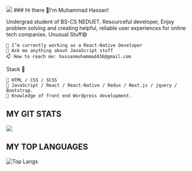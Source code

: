 <img align="centre" src="https://blog.hyperiondev.com/wp-content/uploads/2018/09/Blog-Article-MERN-Stack.jpg"/>
### Hi there 👋I'm Muhammad Hassan!

Undergrad student of BS-CS NEDUET. Resourceful developer, Enjoy problem solving and creating helpful, reliable user experiences for online tech companies.
Unusual Stuff😄

    🌱 I’m currently working as a React-Native Developer
    💬 Ask me anything about JavaScript stuff
    📫 How to reach me: hassanmuhammad436@gmail.com

Stack 📘

    📎 HTML / CSS / SCSS
    📎 JavaScript / React / React-Native / Redux / Next.js / jquery / Bootstrap.
    📎 Knowledge of front end Wordpress development.


## MY GIT STATS
<img align="centre" src="https://github-readme-stats.vercel.app/api?username=MuhammadHassan99&show_icons=true&theme=radical&title_color=8E2DE2&text_color=fff&icon_color=8E2DE2">

## MY TOP LANGUAGES
![Top Langs](https://github-readme-stats.vercel.app/api/top-langs/?username=MuhammadHassan99&theme=radical&title_color=8E2DE2&text_color=fff)
